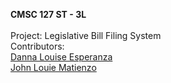 <b>CMSC 127 ST - 3L</b>
<br/><br/>
Project: Legislative Bill Filing System
<br/>
Contributors:
<br/>  <a href="https://github.com/dlfesperanza">Danna Louise Esperanza</a>
<br/>  <a href="https://github.com/jonlowi">John Louie Matienzo</a>
